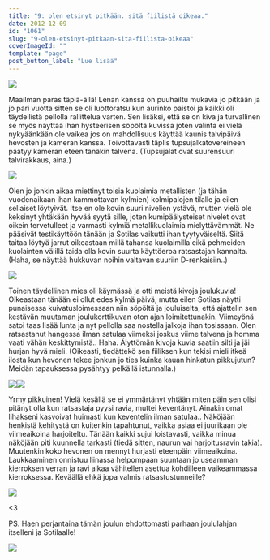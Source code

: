 ```yaml
---
title: "9: olen etsinyt pitkään. sitä fiilistä oikeaa."
date: 2012-12-09
id: "1061"
slug: "9-olen-etsinyt-pitkaan-sita-fiilista-oikeaa"
coverImageId: ""
template: "page"
post_button_label: "Lue lisää"
---
```


[![](/images/k9.png)](http://4.bp.blogspot.com/-GMcox22kGMQ/UMTP1H6R4AI/AAAAAAAADSQ/rKybUlBvkw4/s1600/k9.png)

Maailman paras täplä-ällä! Lenan kanssa on puuhailtu mukavia jo pitkään ja jo pari vuotta sitten se oli luottoratsu kun aurinko paistoi ja kaikki oli täydellistä pellolla rallittelua varten. Sen lisäksi, että se on kiva ja turvallinen se myös näyttää ihan hysteerisen söpöltä kuvissa joten valinta ei vielä nykyäänkään ole vaikea jos on mahdollisuus käyttää kaunis talvipäivä hevosten ja kameran kanssa. Toivottavasti täplis tupsujalkatovereineen päätyy kameran eteen tänäkin talvena. (Tupsujalat ovat suurensuuri talvirakkaus, aina.)

[![](/images/IMG_0147x.JPG)](http://3.bp.blogspot.com/-8ClfmortBdY/UMTTvvCmjHI/AAAAAAAADUE/vhC8jANcbSI/s1600/IMG_0147x.JPG)

Olen jo jonkin aikaa miettinyt toisia kuolaimia metallisten (ja tähän vuodenaikaan ihan kammottavan kylmien) kolmipalojen tilalle ja eilen sellaiset löytyivät. Itse en ole kovin suuri nivelien ystävä, mutten vielä ole keksinyt yhtäkään hyvää syytä sille, joten kumipäälysteiset nivelet ovat oikein tervetulleet ja varmasti kylmiä metallikuolaimia mielyttävämmät. Ne pääsivät testikäyttöön tänään ja Sotilas vaikutti ihan tyytyväiseltä. Siitä taitaa löytyä jarrut oikeastaan millä tahansa kuolaimilla eikä pehmeiden kuolainten välillä taida olla kovin suurta käyttöeroa ratsastajan kannalta. (Haha, se näyttää hukkuvan noihin valtavan suuriin D-renkaisiin..)

[![](/images/IMG_0120y.JPG)](http://3.bp.blogspot.com/-IzvG1nEBM1k/UMTZRZDXTHI/AAAAAAAADWQ/lxTI5luPaAQ/s1600/IMG_0120y.JPG)

Toinen täydellinen mies oli käymässä ja otti meistä kivoja joulukuvia! Oikeastaan tänään ei ollut edes kylmä päivä, mutta eilen Sotilas näytti punaisessa kuivatusloimessaan niin söpöltä ja jouluiselta, että ajattelin sen kestävän muutaman joulukorttikuvan oton ajan loimitettunakin. Viimeyönä satoi taas lisää lunta ja nyt pellolla saa nostella jalkoja ihan tosissaan. Olen ratsastanut hangessa ilman satulaa viimeksi joskus viime talvena ja homma vaati vähän keskittymistä.. Haha. Älyttömän kivoja kuvia saatiin silti ja jäi hurjan hyvä mieli. (Oikeasti, tiedättekö sen fiiliksen kun tekisi mieli itkeä ilosta kun hevonen tekee jonkun jo ties kuinka kauan hinkatun pikkujutun? Meidän tapauksessa pysähtyy pelkällä istunnalla.)

[![](/images/IMG_0110x.JPG)](http://3.bp.blogspot.com/-d9k5fjNOgwo/UMTUmPady8I/AAAAAAAADUM/dirsReL3pnU/s1600/IMG_0110x.JPG)[![](/images/IMG_0158x.JPG)](http://2.bp.blogspot.com/-ihQRG8SvxQ8/UMTUoKne_0I/AAAAAAAADUc/6OCyyWLsQHs/s1600/IMG_0158x.JPG)

Yrmy pikkuinen! Vielä kesällä se ei ymmärtänyt yhtään miten päin sen olisi pitänyt olla kun ratsastaja pyysi ravia, muttei keventänyt. Ainakin omat lihakseni kasvoivat huimasti kun keventelin ilman satulaa.. Näköjään henkistä kehitystä on kuitenkin tapahtunut, vaikka asiaa ei juurikaan ole viimeaikoina harjoiteltu. Tänään kaikki sujui loistavasti, vaikka minua näköjään piti kuunnella tarkasti (tiedä sitten, naurun vai harjoitusravin takia). Muutenkin koko hevonen on mennyt hurjasti eteenpäin viimeaikoina. Laukkaaminen onnistuu liinassa helpompaan suuntaan jo useamman kierroksen verran ja ravi alkaa vähitellen asettua kohdilleen vaikeammassa kierroksessa. Keväällä ehkä jopa valmis ratsastustunneille?

[![](/images/IMG_0183x.JPG)](http://4.bp.blogspot.com/-kYsjFfHvdjg/UMTUpM8PQvI/AAAAAAAADUk/W3FTOZ6-efg/s1600/IMG_0183x.JPG)

<3

PS. Haen perjantaina tämän joulun ehdottomasti parhaan joululahjan itselleni ja Sotilaalle!

[![](/images/ak.png)](http://1.bp.blogspot.com/-nP6gCNMj9Bw/UMTP3qYBnhI/AAAAAAAADSY/MS5R3U85F1I/s1600/ak.png)
